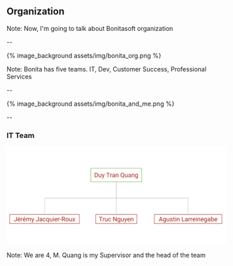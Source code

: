 ## Organization

Note:
Now, I'm going to talk about Bonitasoft organization

--

{% image_background assets/img/bonita_org.png %}

Note:
Bonita has five teams. IT, Dev, Customer Success, Professional Services

--

{% image_background assets/img/bonita_and_me.png %}

--

### IT Team

<img style="border:none; box-shadow: none;" src="assets/img/it_team.png">

Note:
We are 4, M. Quang is my Supervisor and the head of the team